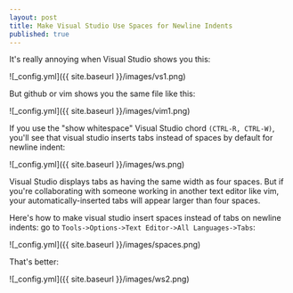 ```yaml
---
layout: post
title: Make Visual Studio Use Spaces for Newline Indents
published: true
---
```

It's really annoying when Visual Studio shows you this:

![_config.yml]({{ site.baseurl }}/images/vs1.png)

But github or vim shows you the same file like this:

![_config.yml]({{ site.baseurl }}/images/vim1.png)


If you use the "show whitespace" Visual Studio chord `(CTRL-R, CTRL-W)`, 
you'll see that visual studio inserts tabs instead of spaces by
default for newline indent:


![_config.yml]({{ site.baseurl }}/images/ws.png)


Visual Studio displays tabs as having the same 
width as four spaces.  But if you're collaborating with someone working 
in another text editor like vim, your automatically-inserted tabs will
appear larger than four spaces.

Here's how to make visual studio insert spaces instead of tabs on newline indents:
go to `Tools->Options->Text Editor->All Languages->Tabs`:

![_config.yml]({{ site.baseurl }}/images/spaces.png)


That's better:

![_config.yml]({{ site.baseurl }}/images/ws2.png)
